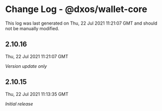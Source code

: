 # Change Log - @dxos/wallet-core

This log was last generated on Thu, 22 Jul 2021 11:21:07 GMT and should not be manually modified.

## 2.10.16
Thu, 22 Jul 2021 11:21:07 GMT

_Version update only_

## 2.10.15
Thu, 22 Jul 2021 11:13:35 GMT

_Initial release_

